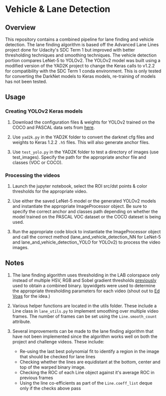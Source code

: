 # Vehicle & Lane Detection

## Overview
This repository contains a combined pipeline for lane finding and vehicle detection. The lane finding algorithm is based off the Advanced Lane Lines project done for Udacity's SDC Term 1 but improved with better thresholding techniques and smoothing techniques. The vehicle detection portion compares LeNet-5 to YOLOv2. The YOLOv2 model was built using a modified version of the YAD2K project to change the Keras calls to v1.2.2 for compatibility with the SDC Term 1 conda environment. This is only tested for converting the DarkNet models to Keras models, re-training of models has not been tested.

## Usage

### Creating YOLOv2 Keras models
1. Download the configuration files & weights for YOLOv2 trained on the COCO and PASCAL data sets from [here](https://pjreddie.com/darknet/yolo/). 

1. Use ```yad2k.py``` in the YAD2K folder to convert the darknet cfg files and weights to Keras 1.2.2 ```.h5``` files. This will also generate anchor files. 

1. Use ```test_yolo.py``` in the YAD2K folder to test a directory of images (use test_images). Specify the path for the appropriate anchor file and classes (VOC or COCO). 

### Processing the videos
1. Launch the jupyter notebook, select the ROI src/dst points & color thresholds for the appropriate video.

1. Use either the saved LeNet-5 model or the generated YOLOv2 models and instantiate the appropriate ImageProcessor object. Be sure to specify the correct anchor and classes path depending on whether the model trained on the PASCAL VOC dataset or the COCO dateset is being used.

1. Run the appropriate code block to instantiate the ImageProcessor object and call the correct method (lane_and_vehicle_detection_NN for LeNet-5 and lane_and_vehicle_detection_YOLO for YOLOv2) to process the video images.

## Notes

1. The lane finding algorithm uses thresholding in the LAB colorspace only instead of multiple HSV, RGB and Sobel gradient thresholds [previously](https://github.com/shazraz/Advanced-Lane-Finding) used to obtain a combined binary. Ipywidgets were used to determine the appropriate thresholding parameters for each video (shout out to [Ed Voas](https://medium.com/@edvoas/advanced-lane-finding-a4bb8356824d) for the idea.)

1. Various helper functions are located in the utils folder. These include a Line class in ```lane_utils.py``` to implement smoothing over multiple video frames. The number of frames can be set using the ```Line.smooth_count``` attribute.

1. Several improvements can be made to the lane finding algorithm that have not been implemented since the algorithm works well on both the project and challenge videos. These include:
    - Re-using the last best polynomial fit to identify a region in the image that should be checked for lane lines
    - Checking whether the lines are equidistant at the bottom, center and top of the warped binary image.
    - Checking the ROC of each Line object against it's average ROC in previous frames
    - Using the line co-efficients as part of the ```Line.coeff_list``` deque only if the checks above pass 
  

